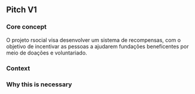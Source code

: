 ## Pitch V1

### Core concept

O projeto rsocial visa desenvolver um sistema de recompensas, com o objetivo de incentivar as pessoas a ajudarem fundações beneficentes por meio de doações e voluntariado.

### Context

### Why this is necessary
